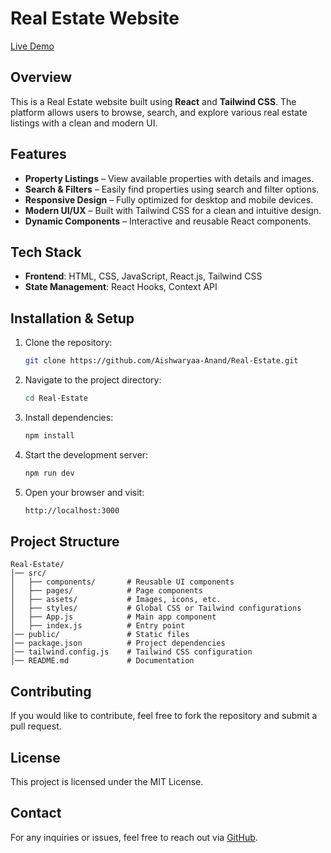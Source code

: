 # Real Estate Website
[Live Demo](https://real-estate-aishwaryaa-anands-projects.vercel.app/)

## Overview
This is a Real Estate website built using **React** and **Tailwind CSS**. The platform allows users to browse, search, and explore various real estate listings with a clean and modern UI.

## Features
- **Property Listings** – View available properties with details and images.
- **Search & Filters** – Easily find properties using search and filter options.
- **Responsive Design** – Fully optimized for desktop and mobile devices.
- **Modern UI/UX** – Built with Tailwind CSS for a clean and intuitive design.
- **Dynamic Components** – Interactive and reusable React components.

## Tech Stack
- **Frontend**: HTML, CSS, JavaScript, React.js, Tailwind CSS
- **State Management**: React Hooks, Context API

## Installation & Setup
1. Clone the repository:
   ```sh
   git clone https://github.com/Aishwaryaa-Anand/Real-Estate.git
   ```
2. Navigate to the project directory:
   ```sh
   cd Real-Estate
   ```
3. Install dependencies:
   ```sh
   npm install
   ```
4. Start the development server:
   ```sh
   npm run dev
   ```
5. Open your browser and visit:
   ```sh
   http://localhost:3000
   ```

## Project Structure
```
Real-Estate/
│── src/
│   ├── components/       # Reusable UI components
│   ├── pages/            # Page components
│   ├── assets/           # Images, icons, etc.
│   ├── styles/           # Global CSS or Tailwind configurations
│   ├── App.js            # Main app component
│   ├── index.js          # Entry point
│── public/               # Static files
│── package.json          # Project dependencies
│── tailwind.config.js    # Tailwind CSS configuration
│── README.md             # Documentation
```

## Contributing
If you would like to contribute, feel free to fork the repository and submit a pull request.

## License
This project is licensed under the MIT License.

## Contact
For any inquiries or issues, feel free to reach out via [GitHub](https://github.com/Aishwaryaa-Anand).

